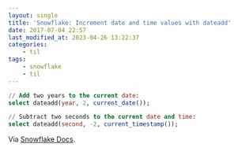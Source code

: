 ```yaml
---
layout: single
title: 'Snowflake: Increment date and time values with dateadd'
date: 2017-07-04 22:57
last_modified_at: 2023-04-26 13:22:37
categories:
    - til
tags:
    - snowflake
    - til
---
```


```sql
// Add two years to the current date:
select dateadd(year, 2, current_date());

// Subtract two seconds to the current date and time:
select dateadd(second, -2, current_timestamp());

```

Via [Snowflake Docs](https://docs.snowflake.net/manuals/user-guide/date-time-examples.html#incrementing-date-and-time-values).
